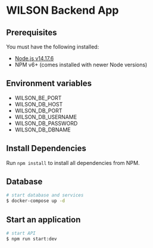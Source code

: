 # WILSON Backend App

## Prerequisites

You must have the following installed:

* [Node.js v14.17.6](https://nodejs.org/en/download/)
* NPM v6+ (comes installed with newer Node versions)

## Environment variables 
 - WILSON_BE_PORT 
 - WILSON_DB_HOST
 - WILSON_DB_PORT
 - WILSON_DB_USERNAME
 - WILSON_DB_PASSWORD
 - WILSON_DB_DBNAME

## Install Dependencies

Run `npm install` to install all dependencies from NPM.

## Database

```bash
# start database and services
$ docker-compose up -d
```

## Start an application

```bash
# start API
$ npm run start:dev
```